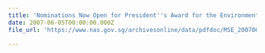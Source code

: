 ```yaml
---
title: 'Nominations Now Open for President''s Award for the Environment (PAE) 2007'
date: 2007-06-05T00:00:00.000Z
file_url: 'https://www.nas.gov.sg/archivesonline/data/pdfdoc/MSE_20070605001.pdf'

---
```


